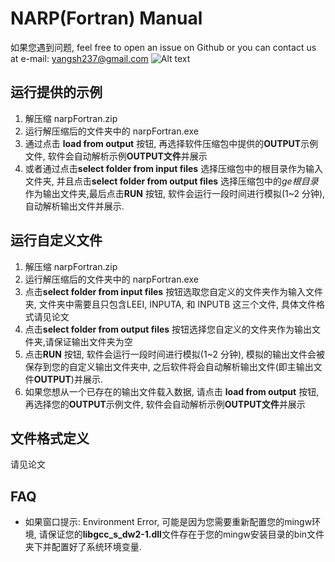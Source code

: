 # NARP(Fortran) Manual

如果您遇到问题, feel free to open an issue on Github or you can contact us at e-mail: yangsh237@gmail.com
![Alt text](mainWindow.png)

## 运行提供的示例

1. 解压缩 narpFortran.zip
2. 运行解压缩后的文件夹中的 narpFortran.exe
3. 通过点击 **load from output** 按钮, 再选择软件压缩包中提供的**OUTPUT**示例文件, 软件会自动解析示例**OUTPUT文件**并展示
4. 或者通过点击**select folder from input files** 选择压缩包中的根目录作为输入文件夹, 并且点击**select folder from output files** 选择压缩包中的*ge根目录*作为输出文件夹,最后点击**RUN** 按钮, 软件会运行一段时间进行模拟(1~2 分钟), 自动解析输出文件并展示.

## 运行自定义文件

1. 解压缩 narpFortran.zip
2. 运行解压缩后的文件夹中的 narpFortran.exe
3. 点击**select folder from input files** 按钮选取您自定义的文件夹作为输入文件夹, 文件夹中需要且只包含LEEI, INPUTA, 和 INPUTB 这三个文件, 具体文件格式请见论文
4. 点击**select folder from output files** 按钮选择您自定义的文件夹作为输出文件夹,请保证输出文件夹为空
5. 点击**RUN** 按钮, 软件会运行一段时间进行模拟(1~2 分钟), 模拟的输出文件会被保存到您的自定义输出文件夹中, 之后软件将会自动解析输出文件(即主输出文件**OUTPUT**)并展示.
6. 如果您想从一个已存在的输出文件载入数据, 请点击 **load from output** 按钮, 再选择您的**OUTPUT**示例文件, 软件会自动解析示例**OUTPUT文件**并展示

## 文件格式定义

 请见论文

## FAQ

- 如果窗口提示: Environment Error, 可能是因为您需要重新配置您的mingw环境, 请保证您的**libgcc_s_dw2-1.dll**文件存在于您的mingw安装目录的bin文件夹下并配置好了系统环境变量.
